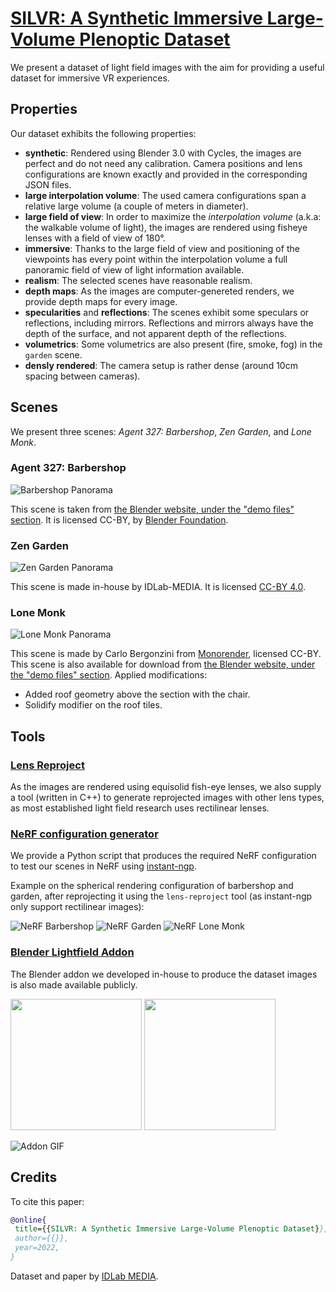# [SILVR: A Synthetic Immersive Large-Volume Plenoptic Dataset](https://idlabmedia.github.io/large-lightfields-dataset)

We present a dataset of light field images with the aim for providing a useful
dataset for immersive VR experiences.

## Properties
Our dataset exhibits the following properties:

 - **synthetic**: Rendered using Blender 3.0 with Cycles, the images are
   perfect and do not need any calibration. Camera positions and lens
   configurations are known exactly and provided in the corresponding JSON
   files.
 - **large interpolation volume**: The used camera configurations span a
   relative large volume (a couple of meters in diameter).
 - **large field of view**: In order to maximize the _interpolation volume_
   (a.k.a: the walkable volume of light), the images are rendered using fisheye
   lenses with a field of view of 180°.
 - **immersive**: Thanks to the large field of view and positioning of the
   viewpoints has every point within the interpolation volume a full panoramic
   field of view of light information available.
 - **realism**: The selected scenes have reasonable realism.
 - **depth maps**: As the images are computer-genereted renders, we provide
   depth maps for every image.
 - **specularities** and **reflections**: The scenes exhibit some speculars or
   reflections, including mirrors. Reflections and mirrors always have the
   depth of the surface, and not apparent depth of the reflections.
 - **volumetrics**: Some volumetrics are also present (fire, smoke, fog) in the
   `garden` scene.
 - **densly rendered**: The camera setup is rather dense (around 10cm spacing
   between cameras).

## Scenes

We present three scenes: _Agent 327: Barbershop_, _Zen Garden_, and _Lone Monk_.

### Agent 327: Barbershop

![Barbershop Panorama](./barbershop_pano.webp)

This scene is taken from [the Blender website, under the "demo files"
section](https://www.blender.org/download/demo-files/#cycles). It is licensed
CC-BY, by [Blender Foundation](https://studio.blender.org).

### Zen Garden

![Zen Garden Panorama](./garden_pano.webp)

This scene is made in-house by IDLab-MEDIA. It is licensed [CC-BY 4.0](https://creativecommons.org/licenses/by/4.0/).

### Lone Monk

![Lone Monk Panorama](./lone_monk_pano.webp)

This scene is made by Carlo Bergonzini from [Monorender](http://www.monorender.com/), licensed CC-BY.
This scene is also available for download from [the Blender website, under the "demo files"
section](https://www.blender.org/download/demo-files/#cycles).
Applied modifications:
 - Added roof geometry above the section with the chair.
 - Solidify modifier on the roof tiles.

## Tools

### [Lens Reproject](https://github.com/IDLabMEDIA/image-lens-reproject)
As the images are rendered using equisolid fish-eye lenses, we also supply a
tool (written in C++) to generate reprojected images with other lens types, as
most established light field research uses rectilinear lenses.

### [NeRF configuration generator](https://github.com/IDLabMEDIA/large-lightfield-dataset/blob/main/generate_NERF_transforms.py)
We provide a Python script that produces the required NeRF configuration to
test our scenes in NeRF using [instant-ngp](https://github.com/NVlabs/instant-ngp).

Example on the spherical rendering configuration of barbershop and garden,
after reprojecting it using the `lens-reproject` tool (as instant-ngp only
support rectilinear images):

![NeRF Barbershop](./nerf_barbershop_spherical.gif)
![NeRF Garden](./nerf_garden.gif)
![NeRF Lone Monk](./nerf_lone_monk.gif)


### [Blender Lightfield Addon](https://github.com/IDLabMEDIA/blender-lightfield-addon)
The Blender addon we developed in-house to produce the dataset images is also made available publicly.

<img src="https://github.com/IDLabMedia/blender-lightfield-addon/raw/main/docs/teaser.PNG"  height="210"/> <img src="https://github.com/IDLabMedia/blender-lightfield-addon/raw/main/docs/teaser2.png"  height="210"/>

![Addon GIF](https://github.com/IDLabMedia/blender-lightfield-addon/raw/main/docs/settings.gif)

## Credits

To cite this paper:

```bibtex
@online{
 title={{SILVR: A Synthetic Immersive Large-Volume Plenoptic Dataset}},
 author={{}},
 year=2022,
}
```

Dataset and paper by [IDLab MEDIA](https://media.idlab.ugent.be/).
